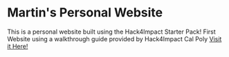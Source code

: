 # Martin's Personal Website
This is a personal website built using the Hack4Impact Starter Pack!
First Website using a walkthrough guide provided by Hack4Impact Cal Poly
[Visit it Here!](https://Martin-Wise.github.io)